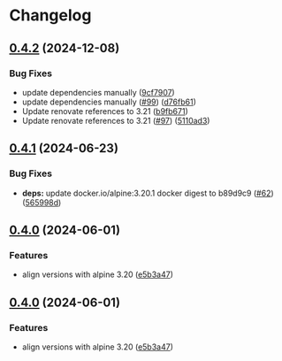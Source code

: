 # Changelog

## [0.4.2](https://github.com/toanju/wgc/compare/0.4.1...0.4.2) (2024-12-08)


### Bug Fixes

* update dependencies manually ([9cf7907](https://github.com/toanju/wgc/commit/9cf790725c433fbb22fa562cf036115c6dd8a13f))
* update dependencies manually ([#99](https://github.com/toanju/wgc/issues/99)) ([d76fb61](https://github.com/toanju/wgc/commit/d76fb611360ceb4d1bd2dcf7c48b8a252a9b2d03))
* Update renovate references to 3.21 ([b9fb671](https://github.com/toanju/wgc/commit/b9fb67161013385656530a535951fc2b15b28cc6))
* Update renovate references to 3.21 ([#97](https://github.com/toanju/wgc/issues/97)) ([5110ad3](https://github.com/toanju/wgc/commit/5110ad300dee64df25c8fd86f5afbd7dfdd4f20c))

## [0.4.1](https://github.com/toanju/wgc/compare/0.4.0...0.4.1) (2024-06-23)


### Bug Fixes

* **deps:** update docker.io/alpine:3.20.1 docker digest to b89d9c9 ([#62](https://github.com/toanju/wgc/issues/62)) ([565998d](https://github.com/toanju/wgc/commit/565998d9110c70f5f4faa4ee7bacdc25e685750e))

## [0.4.0](https://github.com/toanju/wgc/compare/0.3.0...0.4.0) (2024-06-01)


### Features

* align versions with alpine 3.20 ([e5b3a47](https://github.com/toanju/wgc/commit/e5b3a477dbc3325b43ad1af04d2df5bcb7d3badf))

## [0.4.0](https://github.com/toanju/wgc/compare/v0.3.0...v0.4.0) (2024-06-01)


### Features

* align versions with alpine 3.20 ([e5b3a47](https://github.com/toanju/wgc/commit/e5b3a477dbc3325b43ad1af04d2df5bcb7d3badf))
